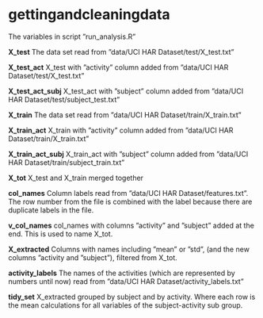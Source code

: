 # gettingandcleaningdata

The variables in script ”run_analysis.R”

**X_test**                  The data set read from ”data/UCI HAR Dataset/test/X_test.txt”

**X_test_act**              X_test with ”activity” column added from ”data/UCI HAR Dataset/test/X_test.txt”

**X_test_act_subj**         X_test_act with ”subject” column added from ”data/UCI HAR Dataset/test/subject_test.txt”

**X_train**                 The data set read from ”data/UCI HAR Dataset/train/X_train.txt”

**X_train_act**             X_train with ”activity” column added from ”data/UCI HAR Dataset/train/X_train.txt”

**X_train_act_subj**        X_train_act with ”subject” column added from ”data/UCI HAR Dataset/train/subject_train.txt”

**X_tot**                   X_test and X_train merged together

**col_names**               Column labels read from ”data/UCI HAR Dataset/features.txt”. The row number from the file is
                        combined with the label because there are duplicate labels in the file.

**v_col_names**             col_names with columns ”activity” and ”subject” added at the end. This is used to name X_tot.

**X_extracted**             Columns with names including ”mean” or ”std”, (and the new columns ”activity and ”subject”),
                        filtered from X_tot.

**activity_labels**         The names of the activities (which are represented by numbers until now) read
                        from ”data/UCI HAR Dataset/activity_labels.txt”

**tidy_set**                X_extracted grouped by subject and by activity. Where each row is the mean calculations for
                        all variables of the subject-activity sub group.
